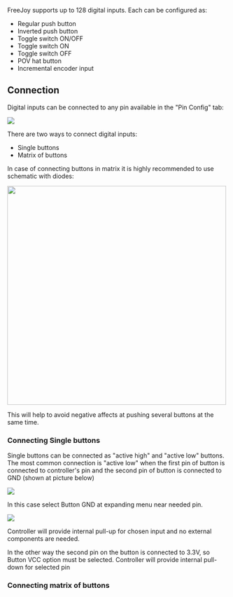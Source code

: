 FreeJoy supports up to 128 digital inputs. Each can be configured as:

* Regular push button
* Inverted push button
* Toggle switch ON/OFF
* Toggle switch ON
* Toggle switch OFF
* POV hat button
* Incremental encoder input

## Connection
Digital inputs can be connected to any pin available in the "Pin Config" tab:

<img src="https://d.radikal.ru/d34/1911/ba/4aec9a66b7b0.png">

There are two ways to connect digital inputs:
* Single buttons
* Matrix of buttons

In case of connecting buttons in matrix it is highly recommended to use schematic with diodes:

<img src="https://habrastorage.org/files/5b6/8bf/f0f/5b68bff0fcf043eaac33246af5320dd1.png" height=500>

This will help to avoid negative affects at pushing several buttons at the same time.


### Connecting Single buttons

Single buttons can be connected as "active high" and "active low" buttons. The most common connection is "active low" when the first pin of button is connected to controller's pin and the second pin of button is connected to GND (shown at picture below)

<img src="https://c.radikal.ru/c13/1911/c5/6826d87c904a.png">

In this case select Button GND at expanding menu near needed pin.

<img src="https://c.radikal.ru/c03/1911/46/f4c4703f1e1d.png">

Controller will provide internal pull-up for chosen input and no external components are needed. 

In the other way the second pin on the button is connected to 3.3V, so Button VCC option must be selected. Controller will provide internal pull-down for selected pin

### Connecting matrix of buttons 

